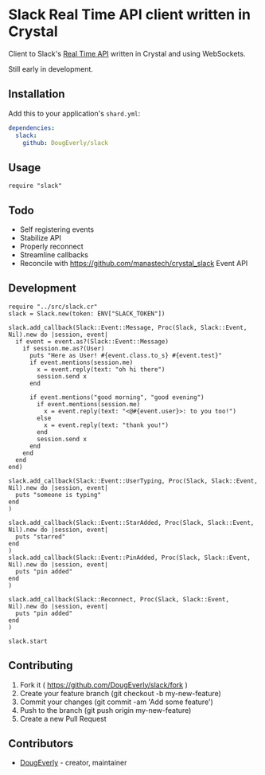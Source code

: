 #  Slack Real Time API client written in Crystal

Client to Slack's [Real Time API](https://api.slack.com/rtm) written in Crystal and using WebSockets.

Still early in development.

## Installation


Add this to your application's `shard.yml`:

```yaml
dependencies:
  slack:
    github: DougEverly/slack
```


## Usage


```crystal
require "slack"
```


## Todo

* Self registering events
* Stabilize API
* Properly reconnect
* Streamline callbacks
* Reconcile with https://github.com/manastech/crystal_slack Event API

## Development

```crystal
require "../src/slack.cr"
slack = Slack.new(token: ENV["SLACK_TOKEN"])

slack.add_callback(Slack::Event::Message, Proc(Slack, Slack::Event, Nil).new do |session, event|
  if event = event.as?(Slack::Event::Message)
    if session.me.as?(User)
      puts "Here as User! #{event.class.to_s} #{event.test}"
      if event.mentions(session.me)
        x = event.reply(text: "oh hi there")
        session.send x
      end

      if event.mentions("good morning", "good evening")
        if event.mentions(session.me)
          x = event.reply(text: "<@#{event.user}>: to you too!")
        else
          x = event.reply(text: "thank you!")
        end
        session.send x
      end
    end
  end
end)

slack.add_callback(Slack::Event::UserTyping, Proc(Slack, Slack::Event, Nil).new do |session, event|
  puts "someone is typing"
end
)

slack.add_callback(Slack::Event::StarAdded, Proc(Slack, Slack::Event, Nil).new do |session, event|
  puts "starred"
end
)
slack.add_callback(Slack::Event::PinAdded, Proc(Slack, Slack::Event, Nil).new do |session, event|
  puts "pin added"
end
)

slack.add_callback(Slack::Reconnect, Proc(Slack, Slack::Event, Nil).new do |session, event|
  puts "pin added"
end
)

slack.start

```

## Contributing

1. Fork it ( https://github.com/DougEverly/slack/fork )
2. Create your feature branch (git checkout -b my-new-feature)
3. Commit your changes (git commit -am 'Add some feature')
4. Push to the branch (git push origin my-new-feature)
5. Create a new Pull Request

## Contributors

- [DougEverly](https://github.com/DougEverly) - creator, maintainer
